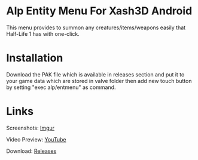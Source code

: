 # Alp Entity Menu For Xash3D Android
This menu provides to summon any creatures/items/weapons easily that Half-Life 1 has with one-click.

# Installation
Download the PAK file which is available in releases section and put it to your game data which are stored in valve folder then add new touch button by setting "exec alp/entmenu" as command.

# Links
Screenshots: [Imgur](http://imgur.com/a/7qIyCKq)

Video Preview: [YouTube](https://youtu.be/8_haEH1gs88)

Download: [Releases](https://github.com/Alprnn357/alp-entity-menu/releases)
